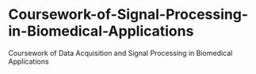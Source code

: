 # Coursework-of-Signal-Processing-in-Biomedical-Applications
Coursework of Data Acquisition and Signal Processing in Biomedical Applications
